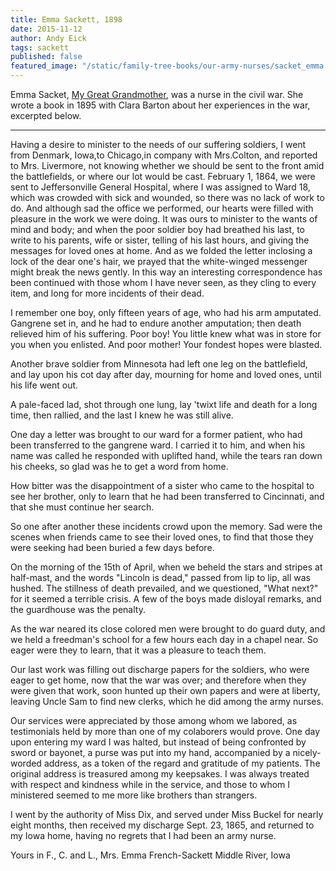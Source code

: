 ```yaml
---
title: Emma Sackett, 1898
date: 2015-11-12
author: Andy Eick
tags: sackett
published: false
featured_image: "/static/family-tree-books/our-army-nurses/sacket_emma.jpeg"
---
```

Emma Sacket, [My Great Grandmother](/history/2007/06/06/the-sackett-golden-wedding-anniversary/), was a nurse in the civil war. She wrote a book in 1895 with Clara Barton about her experiences in the war, excerpted below. 

---
Having a desire to minister to the needs of our suffering soldiers, I went from Denmark, Iowa,to Chicago,in company with Mrs.Colton, and reported to Mrs. Livermore, not knowing whether we should be sent to the front amid the battlefields, or where our lot would be cast. February 1, 1864, we were sent to Jeffersonville General Hospital, where I was assigned to Ward 18, which was crowded with sick and wounded, so there was no lack of work to do. And although sad the office we performed, our hearts were filled with pleasure in the work we were doing. It was ours to minister to the wants of mind and body; and when the poor soldier boy had breathed his last, to write to his parents, wife or sister, telling of his last hours, and giving the messages for loved ones at home. And as we folded the letter inclosing a lock of the dear one's hair, we prayed that the white-winged messenger might break the news gently. In this way an interesting correspondence has been continued with those whom I have never seen, as they cling to every item, and long for more incidents of their dead.

I remember one boy, only fifteen years of age, who had his arm amputated. Gangrene set in, and he had to endure another amputation; then death relieved him of his suffering. Poor boy! You little knew what was in store for you when you enlisted. And poor mother! Your fondest hopes were blasted. 

Another brave soldier from Minnesota had left one leg on the battlefield, and lay upon his cot day after day, mourning for home and loved ones, until his life went out.

A pale-faced lad, shot through one lung, lay 'twixt life and death for a long time, then rallied, and the last I knew he was still alive.

One day a letter was brought to our ward for a former patient, who had been transferred to the gangrene ward. I carried it to him, and when his name was called he responded with uplifted hand, while the tears ran down his cheeks, so glad was he to get a word from home.

How bitter was the disappointment of a sister who came to the hospital to see her brother, only to learn that he had been transferred to Cincinnati, and that she must continue her search.

So one after another these incidents crowd upon the memory. Sad were the scenes when friends came to see their loved ones, to find that those they were seeking had been buried a few days before.

On the morning of the 15th of April, when we beheld the stars and stripes at half-mast, and the words "Lincoln is dead," passed from lip to lip, all was hushed. The stillness of death prevailed, and we questioned, "What next?" for it seemed a terrible crisis. A few of the boys made disloyal remarks, and the guardhouse was the penalty.

As the war neared its close colored men were brought to do guard duty, and we held a freedman's school for a few hours each day in a chapel near. So eager were they to learn, that it was a pleasure to teach them.

Our last work was filling out discharge papers for the soldiers, who were eager to get home, now that the war was over; and therefore when they were given that work, soon hunted up their own papers and were at liberty, leaving Uncle Sam to find new clerks, which he did among the army nurses.

Our services were appreciated by those among whom we labored, as testimonials held by more than one of my colaborers would prove. One day upon entering my ward I was halted, but instead of being confronted by sword or bayonet, a purse was put into my hand, accompanied by a nicely-worded address, as a token of the regard and gratitude of my patients. The original address is treasured among my keepsakes. I was always treated with respect and kindness while in the service, and those to whom I ministered seemed to me more like brothers than strangers.

I went by the authority of Miss Dix, and served under Miss Buckel for nearly eight months, then received my discharge Sept. 23, 1865, and returned to my Iowa home, having no regrets that I had been an army nurse.

Yours in F., C. and L.,
Mrs. Emma French-Sackett
Middle River, Iowa